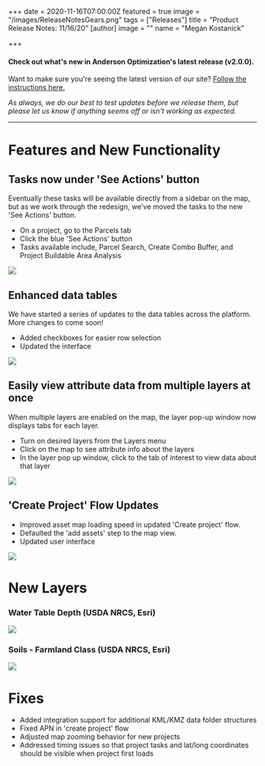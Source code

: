 +++
date = 2020-11-16T07:00:00Z
featured = true
image = "/images/ReleaseNotesGears.png"
tags = ["Releases"]
title = "Product Release Notes: 11/16/20"
[author]
image = ""
name = "Megan Kostanick"

+++
#### **Check out what's new in Anderson Optimization's latest release (v2.0.0).**

Want to make sure you're seeing the latest version of our site? [Follow the instructions here.](https://docs.andersonopt.com/Prospect/VersionReleaseNotes/latestversion/ "Get Latest Version")

_As always, we do our best to test updates before we release them, but please let us know if anything seems off or isn't working as expected._

***

# **Features and New Functionality**

## Tasks now under 'See Actions' button

Eventually these tasks will be available directly from a sidebar on the map, but as we work through the redesign, we've moved the tasks to the new 'See Actions' button.

* On a project, go to the Parcels tab
* Click the blue 'See Actions' button
* Tasks available include, Parcel Search, Create Combo Buffer, and Project Buildable Area Analysis

![](/images/project-tasks_seeactionsbutton.png)

## Enhanced data tables

We have started a series of updates to the data tables across the platform. More changes to come soon!

* Added checkboxes for easier row selection
* Updated the interface

![](/images/table_updates_checkboxes.png)

## Easily view attribute data from multiple layers at once

When multiple layers are enabled on the map, the layer pop-up window now displays tabs for each layer. 

* Turn on desired layers from the Layers menu
* Click on the map to see attribute info about the layers
* In the layer pop up window, click to the tab of interest to view data about that layer

![](/images/layer_pop_up_tabs.png)

## 'Create Project' Flow Updates

* Improved asset map loading speed in updated 'Create project' flow. 
* Defaulted the 'add assets' step to the map view. 
* Updated user interface

![](/images/create_project_form_1.png)

# New Layers

### Water Table Depth (USDA NRCS, Esri)

![](/images/water_table_depth_layer.png)

### Soils - Farmland Class (USDA NRCS, Esri)

![](/images/soil_farmland_class.png)

# Fixes

* Added integration support for additional KML/KMZ data folder structures
* Fixed APN in 'create project' flow
* Adjusted map zooming behavior for new projects
* Addressed timing issues so that project tasks and lat/long coordinates should be visible when project first loads